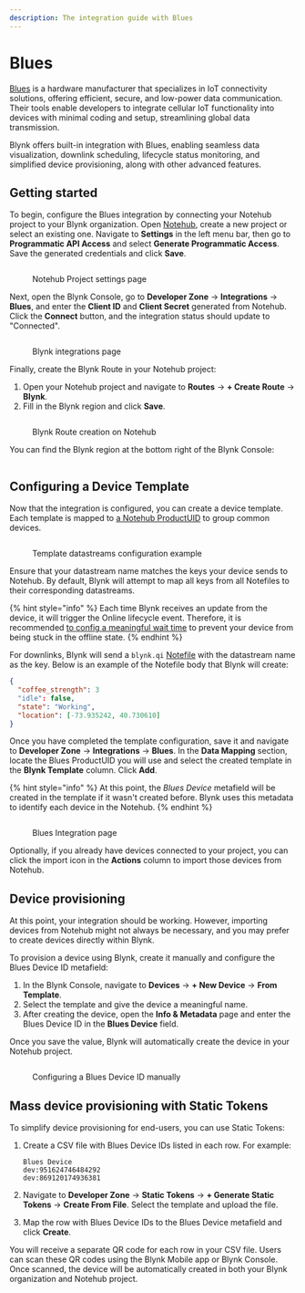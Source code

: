 ```yaml
---
description: The integration guide with Blues
---
```


# Blues

[Blues](https://blues.com/) is a hardware manufacturer that specializes in IoT connectivity solutions, offering efficient, secure, and low-power data communication. Their tools enable developers to integrate cellular IoT functionality into devices with minimal coding and setup, streamlining global data transmission.

Blynk offers built-in integration with Blues, enabling seamless data visualization, downlink scheduling, lifecycle status monitoring, and simplified device provisioning, along with other advanced features.

## Getting started

To begin, configure the Blues integration by connecting your Notehub project to your Blynk organization. Open [Notehub](https://notehub.io/), create a new project or select an existing one. Navigate to **Settings** in the left menu bar, then go to **Programmatic API Access** and select **Generate Programmatic Access**. Save the generated credentials and click **Save**.

<figure><img src="../.gitbook/assets/Снимок экрана 2024-08-26 в 13.47.41.png" alt=""><figcaption><p>Notehub Project settings page</p></figcaption></figure>

Next, open the Blynk Console, go to **Developer Zone** -> **Integrations** -> **Blues**, and enter the **Client ID** and **Client Secret** generated from Notehub. Click the **Connect** button, and the integration status should update to "Connected".

<figure><img src="../.gitbook/assets/Снимок экрана 2024-08-26 в 13.48.20.png" alt=""><figcaption><p>Blynk integrations page</p></figcaption></figure>

Finally, create the Blynk Route in your Notehub project:

1. Open your Notehub project and navigate to **Routes** -> **+ Create Route** -> **Blynk**.
2. Fill in the Blynk region and click **Save**.

<figure><img src="../.gitbook/assets/blynk-route-creation-notehub.png" alt=""><figcaption><p>Blynk Route creation on Notehub</p></figcaption></figure>

You can find the Blynk region at the bottom right of the Blynk Console:

<figure><img src="../.gitbook/assets/blynk-region.png" alt=""><figcaption></figcaption></figure>

## Configuring a Device Template

Now that the integration is configured, you can create a device template. Each template is mapped to [a Notehub ProductUID](https://dev.blues.io/api-reference/glossary/#productuid) to group common devices.

<figure><img src="../.gitbook/assets/Снимок экрана 2024-08-26 в 14.28.05.png" alt=""><figcaption><p>Template datastreams configuration example</p></figcaption></figure>

Ensure that your datastream name matches the keys your device sends to Notehub. By default, Blynk will attempt to map all keys from all Notefiles to their corresponding datastreams.

{% hint style="info" %}
Each time Blynk receives an update from the device, it will trigger the Online lifecycle event. Therefore, it is recommended [to config a meaningful wait time](../blynk.console/templates/connection-lifecycle.md) to prevent your device from being stuck in the offline state.
{% endhint %}

For downlinks, Blynk will send a `blynk.qi` [Notefile](https://dev.blues.io/api-reference/glossary/#notefile) with the datastream name as the key. Below is an example of the Notefile body that Blynk will create:

```json
{
  "coffee_strength": 3
  "idle": false,
  "state": "Working",
  "location": [-73.935242, 40.730610]
}
```

Once you have completed the template configuration, save it and navigate to **Developer Zone** -> **Integrations** -> **Blues**. In the **Data Mapping** section, locate the Blues ProductUID you will use and select the created template in the **Blynk Template** column. Click **Add**.

{% hint style="info" %}
At this point, the _Blues Device_ metafield will be created in the template if it wasn't created before. Blynk uses this metadata to identify each device in the Notehub.
{% endhint %}

<figure><img src="../.gitbook/assets/Снимок экрана 2024-08-26 в 14.21.21.png" alt=""><figcaption><p>Blues Integration page</p></figcaption></figure>

Optionally, if you already have devices connected to your project, you can click the import icon in the **Actions** column to import those devices from Notehub.

## Device provisioning

At this point, your integration should be working. However, importing devices from Notehub might not always be necessary, and you may prefer to create devices directly within Blynk.

To provision a device using Blynk, create it manually and configure the Blues Device ID metafield:

1. In the Blynk Console, navigate to **Devices** -> **+ New Device** -> **From Template**.
2. Select the template and give the device a meaningful name.
3. After creating the device, open the **Info & Metadata** page and enter the Blues Device ID in the **Blues Device** field.

Once you save the value, Blynk will automatically create the device in your Notehub project.

<figure><img src="../.gitbook/assets/Снимок экрана 2024-08-26 в 14.42.28.png" alt=""><figcaption><p>Configuring a Blues Device ID manually</p></figcaption></figure>

## Mass device provisioning with Static Tokens

To simplify device provisioning for end-users, you can use Static Tokens:

1.  Create a CSV file with Blues Device IDs listed in each row. For example:

    ```csv
    Blues Device
    dev:951624746484292
    dev:869120174936381
    ```
2. Navigate to **Developer Zone** -> **Static Tokens** -> **+ Generate Static Tokens** -> **Create From File**. Select the template and upload the file.
3. Map the row with Blues Device IDs to the Blues Device metafield and click **Create**.

You will receive a separate QR code for each row in your CSV file. Users can scan these QR codes using the Blynk Mobile app or Blynk Console. Once scanned, the device will be automatically created in both your Blynk organization and Notehub project.
